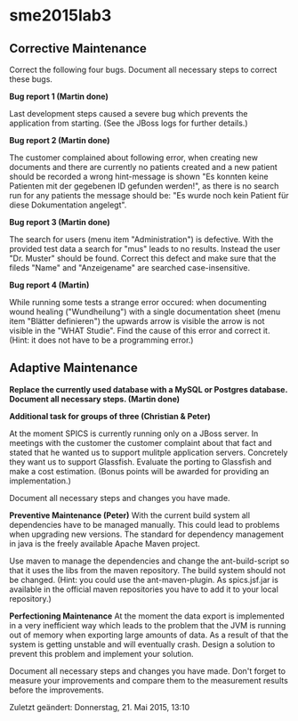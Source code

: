 ﻿# sme2015lab3

## Corrective Maintenance
Correct the following four bugs. Document all necessary steps to correct these bugs.

**Bug report 1 (Martin done)**

Last development steps caused a severe bug which prevents the application from starting. (See the JBoss logs for further details.)

**Bug report 2 (Martin done)**

The customer complained about following error, when creating new documents and there are currently no patients created and a new patient should be recorded a wrong hint-message is shown "Es konnten keine Patienten mit der gegebenen ID gefunden werden!", as there is no search run for any patients the message should be: "Es wurde noch kein Patient für diese Dokumentation angelegt".

**Bug report 3 (Martin done)**

The search for users (menu item "Administration") is defective. With the provided test data a search for "mus" leads to no results. Instead the user "Dr. Muster" should be found. Correct this defect and make sure that the fileds "Name" and "Anzeigename" are searched case-insensitive.

**Bug report 4 (Martin)**

While running some tests a strange error occured: when documenting wound healing ("Wundheilung") with a single documentation sheet (menu item "Blätter definieren") the upwards arrow is visible the arrow is not visible in the "WHAT Studie". Find the cause of this error and correct it. (Hint: it does not have to be a programming error.)

## Adaptive Maintenance 
**Replace the currently used database with a MySQL or Postgres database. Document all necessary steps. (Martin done)** 

**Additional task for groups of three (Christian & Peter)**

At the moment SPICS is currently running only on a JBoss server. In meetings with the customer the customer complaint about that fact and stated that he wanted us to support mulitple application servers. Concretely they want us to support Glassfish. Evaluate the porting to Glassfish and make a cost estimation. (Bonus points will be awarded for providing an implementation.)

Document all necessary steps and changes you have made.

**Preventive Maintenance (Peter)**
With the current build system all dependencies have to be managed manually. This could lead to problems when upgrading new versions. The standard for dependency management in java is the freely available Apache Maven project.

Use maven to manage the dependencies and change the ant-build-script so that it uses the libs from the maven repository. The build system should not be changed. (Hint: you could use the ant-maven-plugin. As spics.jsf.jar is available in the official maven repositories you have to add it to your local repository.) 

**Perfectioning Maintenance**
At the moment the data export is implemented in a very inefficient way which leads to the problem that the JVM is running out of memory when exporting large amounts of data. As a result of that the system is getting unstable and will eventually crash. Design a solution to prevent this problem and implement your solution.

Document all necessary steps and changes you have made. Don't forget to measure your improvements and compare them to the measurement results before the improvements.

Zuletzt geändert: Donnerstag, 21. Mai 2015, 13:10
